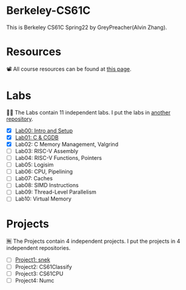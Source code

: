 # Berkeley-CS61C
This is Berkeley CS61C Spring22 by GreyPreacher(Alvin Zhang). 

# Resources
📽 All course resources can be found at [this page](https://inst.eecs.berkeley.edu/~cs61c/sp22/).  

# Labs
🐱‍👓 The Labs contain 11 independent labs. I put the labs in [another repository](https://github.com/GreyPreacher/Berkeley-CS61C-Lab).
- [x] [Lab00: Intro and Setup](https://github.com/GreyPreacher/Berkeley-CS61C-Lab/tree/main/lab00)
- [x] [Lab01: C & CGDB](https://github.com/GreyPreacher/Berkeley-CS61C-Lab/tree/main/lab01)
- [x] Lab02: C Memory Management, Valgrind 
- [ ] Lab03: RISC-V Assembly
- [ ] Lab04: RISC-V Functions, Pointers
- [ ] Lab05: Logisim
- [ ] Lab06: CPU, Pipelining
- [ ] Lab07: Caches
- [ ] Lab08: SIMD Instructions 
- [ ] Lab09: Thread-Level Parallelism
- [ ] Lab10: Virtual Memory

# Projects
🈚 The Projects contain 4 independent projects. I put the projects in 4 independent repositories.
- [ ] [Project1: snek](https://github.com/GreyPreacher/Berkeley-CS61C-Proj1-snek)
- [ ] Project2: CS61Classify
- [ ] Project3: CS61CPU
- [ ] Project4: Numc
